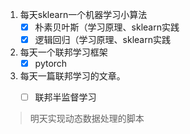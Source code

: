 1. 每天sklearn一个机器学习小算法
   - [x] 朴素贝叶斯（学习原理、sklearn实践
   - [x] 逻辑回归（学习原理、sklearn实践
2. 每天一个联邦学习框架
   - [x] pytorch
3. 每天一篇联邦学习的文章。
   - [ ] 联邦半监督学习


> 明天实现动态数据处理的脚本
